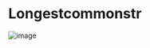# Longestcommonstr

![image](https://user-images.githubusercontent.com/71423299/127387992-26b60a9e-8772-4358-9ea1-8ac281681700.png)
